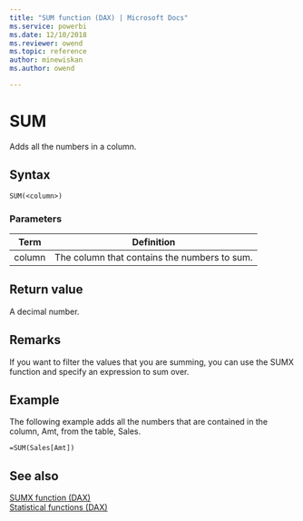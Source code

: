 ```yaml
---
title: "SUM function (DAX) | Microsoft Docs"
ms.service: powerbi 
ms.date: 12/10/2018
ms.reviewer: owend
ms.topic: reference
author: minewiskan
ms.author: owend

---
```

# SUM
Adds all the numbers in a column.  
  
## Syntax  
  
```dax
SUM(<column>)  
```
  
### Parameters  
  
|Term|Definition|  
|--------|--------------|  
|column|The column that contains the numbers to sum.|  
  
## Return value  
A decimal number.  
  
## Remarks  
  
If you want to filter the values that you are summing, you can use the SUMX function and specify an expression to sum over.  
  
## Example  
The following example adds all the numbers that are contained in the column, Amt, from the table, Sales.  
  
```dax
=SUM(Sales[Amt])  
```
  
## See also  
[SUMX function &#40;DAX&#41;](sumx-function-dax.md)  
[Statistical functions &#40;DAX&#41;](statistical-functions-dax.md)  
  
